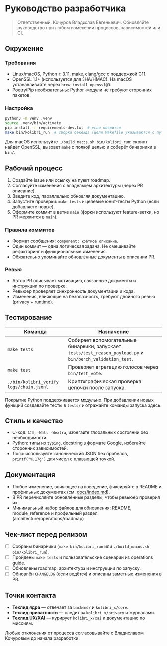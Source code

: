 # Руководство разработчика

> Ответственный: Кочуров Владислав Евгеньевич. Обновляйте руководство при
> любом изменении процессов, зависимостей или CI.

## Окружение

### Требования
- Linux/macOS, Python ≥ 3.11, make, clang/gcc с поддержкой C11.
- OpenSSL 1.1+ (используется для SHA/HMAC). На macOS устанавливайте через
  `brew install openssl@3`.
- Poetry/Pip необязательны: Python-модули не требуют сторонних пакетов.

### Настройка
```bash
python3 -m venv .venv
source .venv/bin/activate
pip install -r requirements-dev.txt  # если появится
make bin/kolibri_run  # сборка бэкенда (цели Makefile указываются с путём `bin/...`)
```

Для macOS используйте `./build_macos.sh bin/kolibri_run`: скрипт найдёт
OpenSSL, вызовет `make` с полной целью и соберёт бинарники в `bin/`.

## Рабочий процесс

1. Создайте issue или ссылку на пункт roadmap.
2. Согласуйте изменения с владельцем архитектуры (через PR описание).
3. Введите код, параллельно обновляя документацию.
4. Запустите проверки: `make tests` и целевые юнит-тесты Python (если
   добавляете новые).
5. Оформите коммит в ветке `main` (форки используют feature-ветки, но PR
   мержится в `main`).

### Правила коммитов

- Формат сообщения: `component: краткое описание`.
- Один коммит — одна логическая задача. Не смешивайте рефакторинг и
  функциональные изменения.
- Обязательно упоминайте обновлённые документы в описании PR.

### Ревью

- Автор PR описывает мотивацию, связанные документы и инструкции по
  проверке.
- Ревьюер проверяет синхронность документации и кода.
- Изменения, влияющие на безопасность, требуют двойного ревью (privacy +
  runtime).

## Тестирование

| Команда | Назначение |
| --- | --- |
| `make tests` | Собирает вспомогательные бинарники, запускает `tests/test_reason_payload.py` и `bin/bench_validation_test`. |
| `make test` | Проверяет агрегацию голосов через `bin/test_vote`. |
| `./bin/kolibri_verify logs/chain.jsonl` | Криптографическая проверка цепочки после запуска. |

Покрытие Python поддерживается модульно. При добавлении новых функций
создавайте тесты в `tests/` и отражайте команды запуска здесь.

## Стиль и качество

- C-код: C11, `-Wall -Wextra`, избегайте глобальных состояний без
  необходимости.
- Python: типы из `typing`, docstring в формате Google, избегайте
  сторонних зависимостей.
- Логи: используйте канонический JSON без пробелов, `printf("%.17g")` для
  чисел с плавающей точкой.

## Документация

- Любое изменение, влияющее на поведение, фиксируйте в README и профильных
  документах (см. [docs/index.md](index.md)).
- В PR перечисляйте обновлённые разделы, чтобы ревьюер проверил их.
- Минимальный набор файлов для обновления: README, module_reference и
  профильный раздел (architecture/operations/roadmap).

## Чек-лист перед релизом

- [ ] Собраны бинарники (`make bin/kolibri_run` или `./build_macos.sh bin/kolibri_run`).
- [ ] Пройдены `make tests` и пользовательские сценарии из operations guide.
- [ ] Обновлены roadmap, архитектура и инструкции по запуску.
- [ ] Обновлён `CHANGELOG` (если ведётся) и описаны заметные изменения в PR.

## Точки контакта

- **Техлид ядра** — отвечает за `backend/` и `kolibri_x/core`.
- **Техлид приватности** — следит за `kolibri_x/privacy` и журналами.
- **Техлид UX/XAI** — курирует `kolibri_x/xai` и документацию по миссиям.

Любые отклонения от процесса согласовывайте с Владиславом Кочуровым до
начала разработки.
